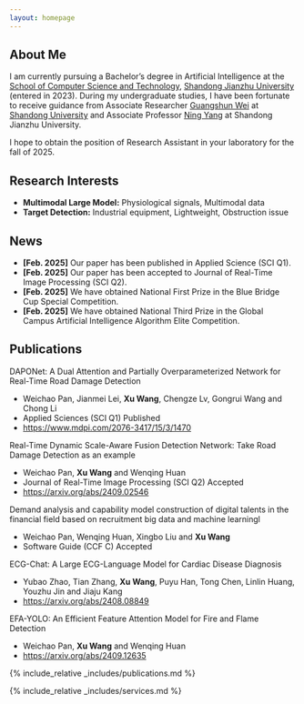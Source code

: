 ```yaml
---
layout: homepage
---
```


## About Me

I am currently pursuing a Bachelor’s degree in Artificial Intelligence at the [School of Computer Science and Technology](https://www.sdjzu.edu.cn/jsjkx/index.htm), [Shandong Jianzhu University](https://www.sdjzu.edu.cn/) (entered in 2023). During my undergraduate studies, I have been fortunate to receive guidance from Associate Researcher [Guangshun Wei](https://faculty.sdu.edu.cn/weiguangshun/zh_CN/index.htm) at [Shandong University](https://www.sdu.edu.cn/index.htm) and Associate Professor [Ning Yang](https://www.sdjzu.edu.cn/jsjkx/xygk/szll2.htm) at Shandong Jianzhu University. 

I hope to obtain the position of Research Assistant in your laboratory for the fall of 2025.

## Research Interests

- **Multimodal Large Model:** Physiological signals, Multimodal data
- **Target Detection:** Industrial equipment, Lightweight, Obstruction issue

## News

- **[Feb. 2025]** Our paper has been published in Applied Science (SCI Q1).
- **[Feb. 2025]** Our paper has been accepted to Journal of Real-Time Image Processing (SCI Q2).
- **[Feb. 2025]** We have obtained National First Prize in the Blue Bridge Cup Special Competition.
- **[Feb. 2025]** We have obtained National Third Prize in the Global Campus Artificial Intelligence Algorithm Elite Competition.

## Publications

DAPONet: A Dual Attention and Partially Overparameterized Network for Real-Time Road Damage Detection
- Weichao Pan, Jianmei Lei, **Xu Wang**, Chengze Lv, Gongrui Wang and Chong Li
- Applied Sciences (SCI Q1)  Published
- https://www.mdpi.com/2076-3417/15/3/1470

Real-Time Dynamic Scale-Aware Fusion Detection Network: Take Road Damage Detection as an example
- Weichao Pan, **Xu Wang** and Wenqing Huan
- Journal of Real-Time Image Processing (SCI Q2)  Accepted
- https://arxiv.org/abs/2409.02546

Demand analysis and capability model construction of digital talents in the financial field based on recruitment big data and machine learningl
- Weichao Pan, Wenqing Huan, Xingbo Liu and **Xu Wang**
- Software Guide (CCF C)  Accepted

ECG-Chat: A Large ECG-Language Model for Cardiac Disease Diagnosis
- Yubao Zhao, Tian Zhang, **Xu Wang**, Puyu Han, Tong Chen, Linlin Huang, Youzhu Jin and Jiaju Kang
- https://arxiv.org/abs/2408.08849

EFA-YOLO: An Efficient Feature Attention Model for Fire and Flame Detection
- Weichao Pan, **Xu Wang** and Wenqing Huan
- https://arxiv.org/abs/2409.12635

{% include_relative _includes/publications.md %}

{% include_relative _includes/services.md %}
